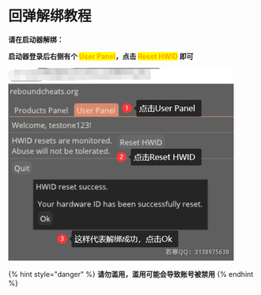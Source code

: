 # 回弹解绑教程

**请在启动器解绑：**

**启动器登录后右侧有个 **<mark style="color:orange;">**User Panel**</mark>**，点击 **<mark style="color:orange;">**Reset HWID**</mark>** 即可**

![](<../../.gitbook/assets/image (40) (1) (1) (1) (1) (1).png>)

{% hint style="danger" %}
**请勿滥用，滥用可能会导致账号被禁用**
{% endhint %}
